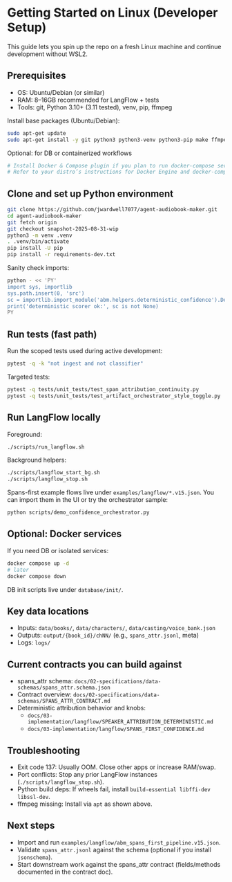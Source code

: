 # Getting Started on Linux (Developer Setup)

This guide lets you spin up the repo on a fresh Linux machine and continue development without WSL2.

## Prerequisites

- OS: Ubuntu/Debian (or similar)
- RAM: 8–16GB recommended for LangFlow + tests
- Tools: git, Python 3.10+ (3.11 tested), venv, pip, ffmpeg

Install base packages (Ubuntu/Debian):

```bash
sudo apt-get update
sudo apt-get install -y git python3 python3-venv python3-pip make ffmpeg
```

Optional: for DB or containerized workflows

```bash
# Install Docker & Compose plugin if you plan to run docker-compose services
# Refer to your distro’s instructions for Docker Engine and docker-compose-plugin
```

## Clone and set up Python environment

```bash
git clone https://github.com/jwardwell7077/agent-audiobook-maker.git
cd agent-audiobook-maker
git fetch origin
git checkout snapshot-2025-08-31-wip
python3 -m venv .venv
. .venv/bin/activate
pip install -U pip
pip install -r requirements-dev.txt
```

Sanity check imports:

```bash
python - << 'PY'
import sys, importlib
sys.path.insert(0, 'src')
sc = importlib.import_module('abm.helpers.deterministic_confidence').DeterministicConfidenceScorer()
print('deterministic scorer ok:', sc is not None)
PY
```

## Run tests (fast path)

Run the scoped tests used during active development:

```bash
pytest -q -k "not ingest and not classifier"
```

Targeted tests:

```bash
pytest -q tests/unit_tests/test_span_attribution_continuity.py
pytest -q tests/unit_tests/test_artifact_orchestrator_style_toggle.py
```

## Run LangFlow locally

Foreground:

```bash
./scripts/run_langflow.sh
```

Background helpers:

```bash
./scripts/langflow_start_bg.sh
./scripts/langflow_stop.sh
```

Spans-first example flows live under `examples/langflow/*.v15.json`. You can import them in the UI or try the orchestrator sample:

```bash
python scripts/demo_confidence_orchestrator.py
```

## Optional: Docker services

If you need DB or isolated services:

```bash
docker compose up -d
# later
docker compose down
```

DB init scripts live under `database/init/`.

## Key data locations

- Inputs: `data/books/`, `data/characters/`, `data/casting/voice_bank.json`
- Outputs: `output/{book_id}/chNN/` (e.g., `spans_attr.jsonl`, meta)
- Logs: `logs/`

## Current contracts you can build against

- spans_attr schema: `docs/02-specifications/data-schemas/spans_attr.schema.json`
- Contract overview: `docs/02-specifications/data-schemas/SPANS_ATTR_CONTRACT.md`
- Deterministic attribution behavior and knobs:
  - `docs/03-implementation/langflow/SPEAKER_ATTRIBUTION_DETERMINISTIC.md`
  - `docs/03-implementation/langflow/SPANS_FIRST_CONFIDENCE.md`

## Troubleshooting

- Exit code 137: Usually OOM. Close other apps or increase RAM/swap.
- Port conflicts: Stop any prior LangFlow instances (`./scripts/langflow_stop.sh`).
- Python build deps: If wheels fail, install `build-essential libffi-dev libssl-dev`.
- ffmpeg missing: Install via `apt` as shown above.

## Next steps

- Import and run `examples/langflow/abm_spans_first_pipeline.v15.json`.
- Validate `spans_attr.jsonl` against the schema (optional if you install `jsonschema`).
- Start downstream work against the spans_attr contract (fields/methods documented in the contract doc).
